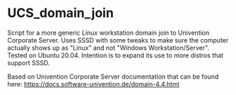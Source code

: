# UCS_domain_join
Script for a more generic Linux workstation domain join to Univention Corporate Server. Uses SSSD with some tweaks to make sure the computer actually shows up as "Linux" and not "Windows Workstation/Server". Tested on Ubuntu 20.04. Intention is to expand its use to more distros that support SSSD.

Based on Univention Corporate Server documentation that can be found here: https://docs.software-univention.de/domain-4.4.html
